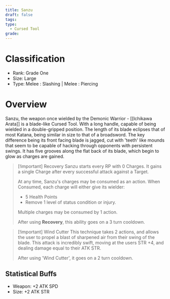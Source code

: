 ```yaml
---
title: Sanzu
draft: false
tags: 
type:
  - Cursed Tool
grade:
---
```

# Classification
- Rank: Grade One
- Size: Large
- Type: Melee : Slashing | Melee : Piercing


# Overview
Sanzu, the weapon once wielded by the Demonic Warrior - [[Ichikawa Arata]] is a blade-like Cursed Tool. With a long handle, capable of being wielded in a double-gripped position. The length of its blade eclipses that of most Katana, being similar in size to that of a broadsword. The key difference being its front facing blade is jagged, cut with 'teeth' like mounds that seem to be capable of hacking through opponents with persistent swings. It has five grooves along the flat back of its blade, which begin to glow as charges are gained.

>[!important] Recovery
> Sanzu starts every RP with 0 Charges. It gains a single Charge after every successful attack against a Target.
> 
> At any time, Sanzu's charges may be consumed as an action. 
> When Consumed, each charge will either give its wielder:
> -  5 Health Points
> - Remove 1 level of status condition or injury.
>
> Multiple charges may be consumed by 1 action.
> 
> After using **Recovery**, this ability goes on a 3 turn cooldown.


> [!important] Wind Cutter
> This technique takes 2 actions, and allows the user to propel a blast of sharpened air from their swing of the blade. This attack is incredibly swift, moving at the users STR +4, and dealing damage equal to their ATK STR.
> 
> After using 'Wind Cutter', it goes on a 2 turn cooldown.

## Statistical Buffs
- Weapon: +2 ATK SPD
- Size: +2 ATK STR